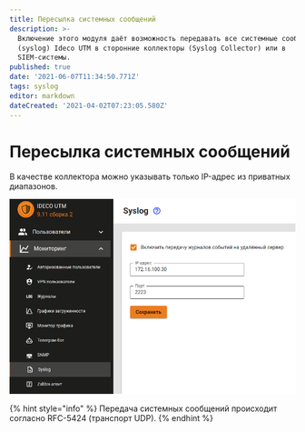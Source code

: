 ```yaml
---
title: Пересылка системных сообщений
description: >-
  Включение этого модуля даёт возможность передавать все системные сообщения
  (syslog) Ideco UTM в сторонние коллекторы (Syslog Collector) или в
  SIEM-системы.
published: true
date: '2021-06-07T11:34:50.771Z'
tags: syslog
editor: markdown
dateCreated: '2021-04-02T07:23:05.580Z'
---
```


# Пересылка системных сообщений

В качестве коллектора можно указывать только IP-адрес из приватных диапазонов.

![](../../.gitbook/assets/syslog.png)

{% hint style="info" %}
Передача системных сообщений происходит согласно RFC-5424 \(транспорт UDP\).
{% endhint %}

